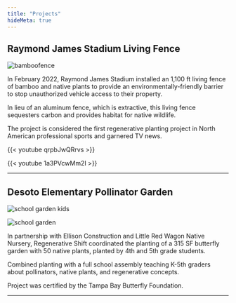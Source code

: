 ```yaml
---
title: "Projects"
hideMeta: true
---
```


## Raymond James Stadium Living Fence

![bamboofence](/img/bamboofence2023.jpg)

In February 2022, Raymond James Stadium installed an 1,100 ft 
living fence of bamboo and native plants to provide an 
environmentally-friendly barrier to stop unauthorized vehicle 
access to their property.

In lieu of an aluminum fence, which is extractive, this living fence 
sequesters carbon and provides habitat for native wildlife. 

The project is considered the first regenerative planting project in 
North American professional sports and garnered TV news.

{{< youtube qrpbJwQRrvs >}}

{{< youtube 1a3PVcwMm2I >}}

---

## Desoto Elementary Pollinator Garden

![school garden kids](/img/schoolgardenkids.jpg)

![school garden](/img/schoolgarden2.jpg)


In partnership with Ellison Construction and Little Red Wagon Native Nursery, Regenerative Shift coordinated the planting of a 315 SF butterfly garden with 50 native plants, planted by 4th and 5th grade students.  

Combined planting with a full school assembly teaching K-5th graders about pollinators, native plants, and regenerative concepts.   

Project was certified by the Tampa Bay Butterfly Foundation.


---


